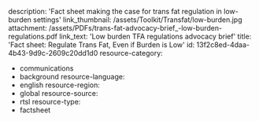 description: 'Fact sheet making the case for trans fat regulation in low-burden settings'
link_thumbnail: /assets/Toolkit/Transfat/low-burden.jpg
attachment: /assets/PDFs/trans-fat-advocacy-brief_-low-burden-regulations.pdf
link_text: 'Low burden TFA regulations advocacy brief'
title: 'Fact sheet: Regulate Trans Fat, Even if Burden is Low'
id: 13f2c8ed-4daa-4b43-9d9c-2609c20dd1d0
resource-category:
  - communications
  - background
resource-language:
  - english
resource-region:
  - global
resource-source:
  - rtsl
resource-type:
  - factsheet
